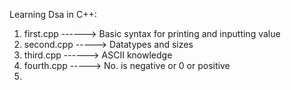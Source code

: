 Learning Dsa in C++:
1. first.cpp ------> Basic syntax for printing and inputting value
2. second.cpp -----> Datatypes and sizes
3. third.cpp ------> ASCII knowledge
4. fourth.cpp -----> No. is negative or 0 or positive
5. 
